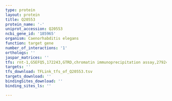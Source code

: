 ```yaml
---
type: protein
layout: protein
title: Q20553
protein_name: '-'
uniprot_accession: Q20553
ncbi_gene_id: '185965'
organism: Caenorhabditis elegans
function: target gene
number_of_interactions: '1'
orthologs: ''
jaspar_matrices: ''
tfs: rnt-1,G5EFQ5,172243,GTRD,chromatin immunoprecipitation assay,27924024%5Buid%5D,No
targets: ''
tfs_download: TFLink_tfs_of_Q20553.tsv
targets_download: ''
bindingSites_download: ''
binding_sites_ls: ''

---
```

